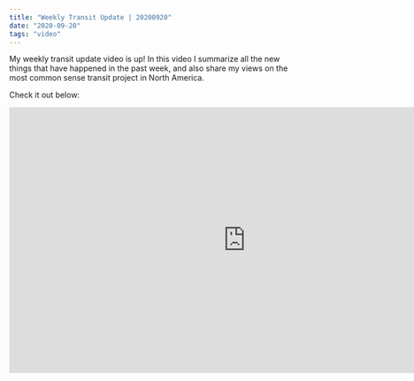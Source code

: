 ```yaml
---
title: "Weekly Transit Update | 20200920"
date: "2020-09-20"
tags: "video"
---
```


My weekly transit update video is up! In this video I summarize all the new things that have happened in the past week, and also share my views on the most common sense transit project in North America. 

Check it out below: 

<iframe width="854" height="480" src="https://www.youtube.com/watch?v=gV3f02d8fMk" frameborder="0" allow="accelerometer; autoplay; clipboard-write; encrypted-media; gyroscope; picture-in-picture" allowfullscreen></iframe>
